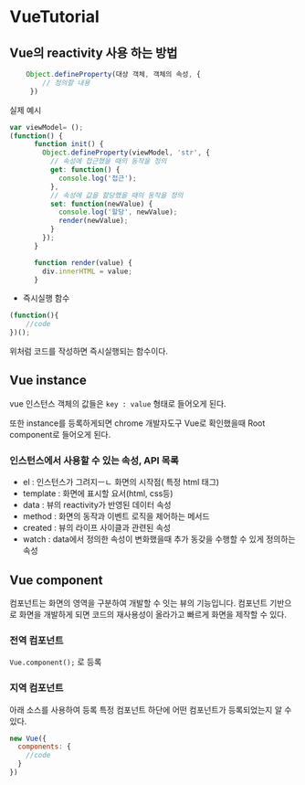 # VueTutorial

## Vue의 reactivity 사용 하는 방법
```javascript
    Object.defineProperty(대상 객체, 객체의 속성, {
        // 정의할 내용
     })
 ```


실제 예시 
```javascript
var viewModel= ();
(function() {
      function init() {
        Object.defineProperty(viewModel, 'str', {
          // 속성에 접근했을 때의 동작을 정의
          get: function() {
            console.log('접근');
          },
          // 속성에 값을 할당했을 때의 동작을 정의
          set: function(newValue) {
            console.log('할당', newValue);
            render(newValue);
          }
        });
      }

      function render(value) {
        div.innerHTML = value;
      }

```

- 즉시실행 함수 
```javascript
(function(){
    //code
})();
```
위처럼 코드를 작성하면 즉시실행되는 함수이다. 

## Vue instance

vue 인스턴스 객체의 값들은 `key : value` 형태로 들어오게 된다.

또한 instance를 등록하게되면 chrome 개발자도구 Vue로 확인했을때 Root component로 들어오게 된다.


### 인스턴스에서 사용할 수 있는 속성, API 목록
- el : 인스턴스가 그려지ㅡㄴ 화면의 시작점( 특정 html 태그)
- template : 화면에 표시할 요서(html, css등) 
- data : 뷰의 reactivity가 반영된 데이터 속성
- method : 화면의 동작과 이벤트 로직을 제어하는 메서드 
- created : 뷰의 라이프 사이클과 관련된 속성 
- watch : data에서 정의한 속성이 변화했을때 추가 동갖을 수행할 수 있게 정의하는 속성

## Vue component
컴포넌트는 화면의 영역을 구분하여 개발할 수 잇는 뷰의 기능입니다. 컴포넌트 기반으로 화면을 개발하게 되면 코드의 재사용성이 올라가고 빠르게 화면을 제작할 수 있다.

### 전역 컴포넌트
`Vue.component();` 로 등록 


### 지역 컴포넌트 
아래 소스를 사용하여 등록 
특정 컴포넌트 하단에 어떤 컴포넌트가 등록되었는지 알 수 있다.
```javascript
new Vue({
  components: {
    //code
  }
})
````


